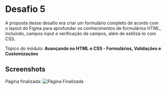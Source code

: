 # Desafio 5
A proposta desse desafio era criar um formulário completo de acordo com o layout do Figma para aprofundar os conhecimentos de formulários HTML, incluindo, campos input e verificação de campos, além de estilizá-lo com CSS.

Tópico do módulo: **Avançando no HTML e CSS - Formulários, Validações e Customizações**
## Screenshots

Página finalizada:
![Página Finalizada](https://i.imgur.com/7pRxzYj.png)
